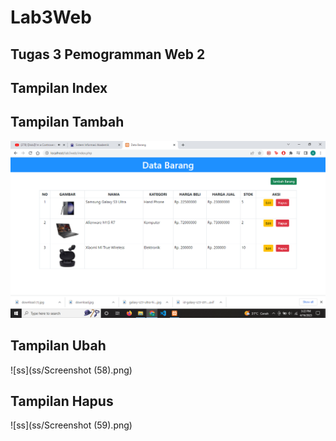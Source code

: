 # Lab3Web
## Tugas 3 Pemogramman Web 2
## Tampilan Index

## Tampilan Tambah
![ss](https://github.com/ryanzinx/Lab3Web/blob/main/ss/Screenshot%20(56).png)
## Tampilan Ubah
![ss](ss/Screenshot (58).png)
## Tampilan Hapus
![ss](ss/Screenshot (59).png)
